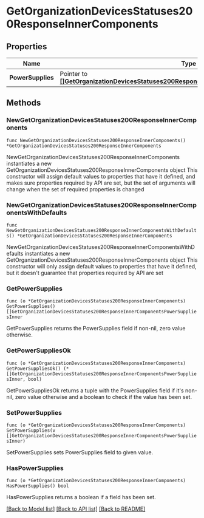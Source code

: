 # GetOrganizationDevicesStatuses200ResponseInnerComponents

## Properties

Name | Type | Description | Notes
------------ | ------------- | ------------- | -------------
**PowerSupplies** | Pointer to [**[]GetOrganizationDevicesStatuses200ResponseInnerComponentsPowerSuppliesInner**](GetOrganizationDevicesStatuses200ResponseInnerComponentsPowerSuppliesInner.md) | Power Supplies | [optional] 

## Methods

### NewGetOrganizationDevicesStatuses200ResponseInnerComponents

`func NewGetOrganizationDevicesStatuses200ResponseInnerComponents() *GetOrganizationDevicesStatuses200ResponseInnerComponents`

NewGetOrganizationDevicesStatuses200ResponseInnerComponents instantiates a new GetOrganizationDevicesStatuses200ResponseInnerComponents object
This constructor will assign default values to properties that have it defined,
and makes sure properties required by API are set, but the set of arguments
will change when the set of required properties is changed

### NewGetOrganizationDevicesStatuses200ResponseInnerComponentsWithDefaults

`func NewGetOrganizationDevicesStatuses200ResponseInnerComponentsWithDefaults() *GetOrganizationDevicesStatuses200ResponseInnerComponents`

NewGetOrganizationDevicesStatuses200ResponseInnerComponentsWithDefaults instantiates a new GetOrganizationDevicesStatuses200ResponseInnerComponents object
This constructor will only assign default values to properties that have it defined,
but it doesn't guarantee that properties required by API are set

### GetPowerSupplies

`func (o *GetOrganizationDevicesStatuses200ResponseInnerComponents) GetPowerSupplies() []GetOrganizationDevicesStatuses200ResponseInnerComponentsPowerSuppliesInner`

GetPowerSupplies returns the PowerSupplies field if non-nil, zero value otherwise.

### GetPowerSuppliesOk

`func (o *GetOrganizationDevicesStatuses200ResponseInnerComponents) GetPowerSuppliesOk() (*[]GetOrganizationDevicesStatuses200ResponseInnerComponentsPowerSuppliesInner, bool)`

GetPowerSuppliesOk returns a tuple with the PowerSupplies field if it's non-nil, zero value otherwise
and a boolean to check if the value has been set.

### SetPowerSupplies

`func (o *GetOrganizationDevicesStatuses200ResponseInnerComponents) SetPowerSupplies(v []GetOrganizationDevicesStatuses200ResponseInnerComponentsPowerSuppliesInner)`

SetPowerSupplies sets PowerSupplies field to given value.

### HasPowerSupplies

`func (o *GetOrganizationDevicesStatuses200ResponseInnerComponents) HasPowerSupplies() bool`

HasPowerSupplies returns a boolean if a field has been set.


[[Back to Model list]](../README.md#documentation-for-models) [[Back to API list]](../README.md#documentation-for-api-endpoints) [[Back to README]](../README.md)



